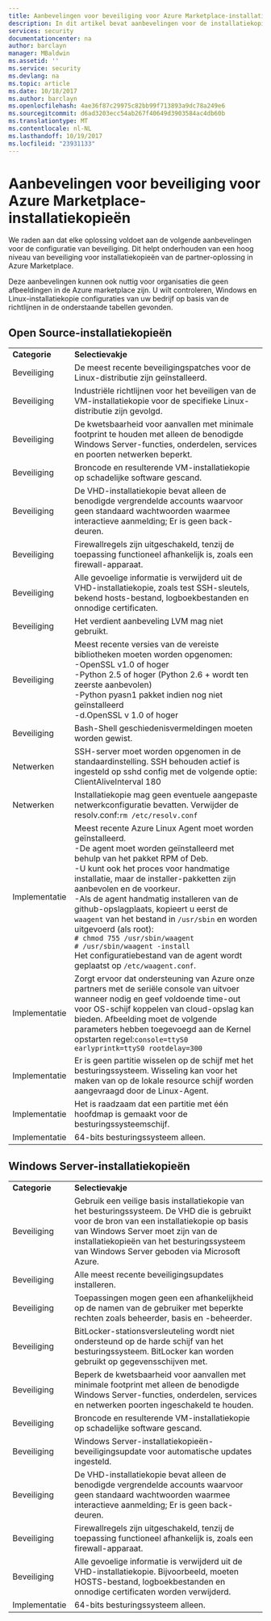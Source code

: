 ```yaml
---
title: Aanbevelingen voor beveiliging voor Azure Marketplace-installatiekopieën | Microsoft Docs
description: In dit artikel bevat aanbevelingen voor de installatiekopieën die zijn opgenomen op de markt
services: security
documentationcenter: na
author: barclayn
manager: MBaldwin
ms.assetid: ''
ms.service: security
ms.devlang: na
ms.topic: article
ms.date: 10/18/2017
ms.author: barclayn
ms.openlocfilehash: 4ae36f87c29975c82bb99f713893a9dc78a249e6
ms.sourcegitcommit: d6ad3203ecc54ab267f40649d3903584ac4db60b
ms.translationtype: MT
ms.contentlocale: nl-NL
ms.lasthandoff: 10/19/2017
ms.locfileid: "23931133"
---
```

# <a name="security-recommendations-for-azure-marketplace-images"></a>Aanbevelingen voor beveiliging voor Azure Marketplace-installatiekopieën

We raden aan dat elke oplossing voldoet aan de volgende aanbevelingen voor de configuratie van beveiliging. Dit helpt onderhouden van een hoog niveau van beveiliging voor installatiekopieën van de partner-oplossing in Azure Marketplace.

Deze aanbevelingen kunnen ook nuttig voor organisaties die geen afbeeldingen in de Azure marketplace zijn. U wilt controleren, Windows en Linux-installatiekopie configuraties van uw bedrijf op basis van de richtlijnen in de onderstaande tabellen gevonden.

## <a name="open-source-based-images"></a>Open Source-installatiekopieën

|||
|--------------------------------------------------------------|----------------------------------------------------------------------------------------------------------------------------------------------------------------------------------------------------------------------------------------------------------------------------------------|
| **Categorie**                                                 | **Selectievakje**                                                                                                                                                                                                                                                                              |
| Beveiliging                                                     | De meest recente beveiligingspatches voor de Linux-distributie zijn geïnstalleerd.                                                                                                                                                                                                              |
| Beveiliging                                                     | Industriële richtlijnen voor het beveiligen van de VM-installatiekopie voor de specifieke Linux-distributie zijn gevolgd.                                                                                                                                                                                     |
| Beveiliging                                                     | De kwetsbaarheid voor aanvallen met minimale footprint te houden met alleen de benodigde Windows Server-functies, onderdelen, services en poorten netwerken beperkt.                                                                                                                                               |
| Beveiliging                                                     | Broncode en resulterende VM-installatiekopie op schadelijke software gescand.                                                                                                                                                                                                                                   |
| Beveiliging                                                     | De VHD-installatiekopie bevat alleen de benodigde vergrendelde accounts waarvoor geen standaard wachtwoorden waarmee interactieve aanmelding; Er is geen back-deuren.                                                                                                                                           |
| Beveiliging                                                     | Firewallregels zijn uitgeschakeld, tenzij de toepassing functioneel afhankelijk is, zoals een firewall-apparaat.                                                                                                                                                                             |
| Beveiliging                                                     | Alle gevoelige informatie is verwijderd uit de VHD-installatiekopie, zoals test SSH-sleutels, bekend hosts-bestand, logboekbestanden en onnodige certificaten.                                                                                                                                       |
| Beveiliging                                                     | Het verdient aanbeveling LVM mag niet gebruikt.                                                                                                                                                                                                                                            |
| Beveiliging                                                     | Meest recente versies van de vereiste bibliotheken moeten worden opgenomen: </br> -OpenSSL v1.0 of hoger </br> -Python 2.5 of hoger (Python 2.6 + wordt ten zeerste aanbevolen) </br> -Python pyasn1 pakket indien nog niet geïnstalleerd </br> -d.OpenSSL v 1.0 of hoger                                                                |
| Beveiliging                                                     | Bash-Shell geschiedenisvermeldingen moeten worden gewist.                                                                                                                                                                                                                                             |
| Netwerken                                                   | SSH-server moet worden opgenomen in de standaardinstelling. SSH behouden actief is ingesteld op sshd config met de volgende optie: ClientAliveInterval 180                                                                                                                                                        |
| Netwerken                                                   | Installatiekopie mag geen eventuele aangepaste netwerkconfiguratie bevatten. Verwijder de resolv.conf:`rm /etc/resolv.conf`                                                                                                                                                                                |
| Implementatie                                                   | Meest recente Azure Linux Agent moet worden geïnstalleerd. </br> -De agent moet worden geïnstalleerd met behulp van het pakket RPM of Deb.  </br> -U kunt ook het proces voor handmatige installatie, maar de installer-pakketten zijn aanbevolen en de voorkeur. </br> -Als de agent handmatig installeren van de github-opslagplaats, kopieert u eerst de `waagent` van het bestand in `/usr/sbin` en worden uitgevoerd (als root): </br>`# chmod 755 /usr/sbin/waagent` </br>`# /usr/sbin/waagent -install` </br>Het configuratiebestand van de agent wordt geplaatst op `/etc/waagent.conf`.    |
| Implementatie                                                   | Zorgt ervoor dat ondersteuning van Azure onze partners met de seriële console van uitvoer wanneer nodig en geef voldoende time-out voor OS-schijf koppelen van cloud-opslag kan bieden. Afbeelding moet de volgende parameters hebben toegevoegd aan de Kernel opstarten regel:`console=ttyS0 earlyprintk=ttyS0 rootdelay=300` |
| Implementatie                                                   | Er is geen partitie wisselen op de schijf met het besturingssysteem. Wisseling kan voor het maken van op de lokale resource schijf worden aangevraagd door de Linux-Agent.         |
| Implementatie                                                   | Het is raadzaam dat een partitie met één hoofdmap is gemaakt voor de besturingssysteemschijf.      |
| Implementatie                                                   | 64-bits besturingssysteem alleen.                                                                                                                                                                                                                                                          |

## <a name="windows-server-based-images"></a>Windows Server-installatiekopieën

|||
|-------------| -------------------------|
| **Categorie**                                                     | **Selectievakje**                                                                                                                                                                |
| Beveiliging                                                         | Gebruik een veilige basis installatiekopie van het besturingssysteem. De VHD die is gebruikt voor de bron van een installatiekopie op basis van Windows Server moet zijn van de installatiekopieën van het besturingssysteem van Windows Server geboden via Microsoft Azure. |
| Beveiliging                                                         | Alle meest recente beveiligingsupdates installeren.                                                                                                                                     |
| Beveiliging                                                         | Toepassingen mogen geen een afhankelijkheid op de namen van de gebruiker met beperkte rechten zoals beheerder, basis en -beheerder.                                                                |
| Beveiliging                                                         | BitLocker-stationsversleuteling wordt niet ondersteund op de harde schijf van het besturingssysteem. BitLocker kan worden gebruikt op gegevensschijven met.                                                            |
| Beveiliging                                                         | Beperk de kwetsbaarheid voor aanvallen met minimale footprint met alleen de benodigde Windows Server-functies, onderdelen, services en netwerken poorten ingeschakeld te houden.                         |
| Beveiliging                                                         | Broncode en resulterende VM-installatiekopie op schadelijke software gescand.                                                                                                                     |
| Beveiliging                                                         | Windows Server-installatiekopieën-beveiligingsupdate voor automatische updates ingesteld.                                                                                                                |
| Beveiliging                                                         | De VHD-installatiekopie bevat alleen de benodigde vergrendelde accounts waarvoor geen standaard wachtwoorden waarmee interactieve aanmelding; Er is geen back-deuren.                             |
| Beveiliging                                                         | Firewallregels zijn uitgeschakeld, tenzij de toepassing functioneel afhankelijk is, zoals een firewall-apparaat.                                                               |
| Beveiliging                                                         | Alle gevoelige informatie is verwijderd uit de VHD-installatiekopie. Bijvoorbeeld, moeten HOSTS-bestand, logboekbestanden en onnodige certificaten worden verwijderd.                                              |
| Implementatie                                                       | 64-bits besturingssysteem alleen.                            |
